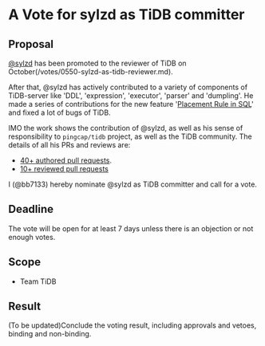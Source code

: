 # A Vote for sylzd as TiDB committer

## Proposal

[@sylzd](https://github.com/sylzd) has been promoted to the reviewer of TiDB on October(/votes/0550-sylzd-as-tidb-reviewer.md).

After that, @sylzd has actively contributed to a variety of components of TiDB-server like 'DDL', 'expression', 'executor', 'parser' and 'dumpling'. He made a series of contributions for the new feature '[Placement Rule in SQL](https://docs.pingcap.com/tidb/stable/placement-rules-in-sql)' and fixed a lot of bugs of TiDB.

IMO the work shows the contribution of @sylzd, as well as his sense of responsibility to `pingcap/tidb` project, as well as the TiDB community. The details of all his PRs and reviews are:

* [40+ authored pull requests](https://github.com/pingcap/tidb/commits?author=sylzd).
* [10+ reviewed pull requests](https://github.com/pingcap/tidb/pulls?q=is%3Apr+reviewed-by%sylzd)

I (@bb7133) hereby nominate @sylzd as TiDB committer and call for a vote.

## Deadline

The vote will be open for at least 7 days unless there is an objection or not enough votes.

## Scope

* Team TiDB

## Result

(To be updated)Conclude the voting result, including approvals and vetoes, binding and non-binding.
